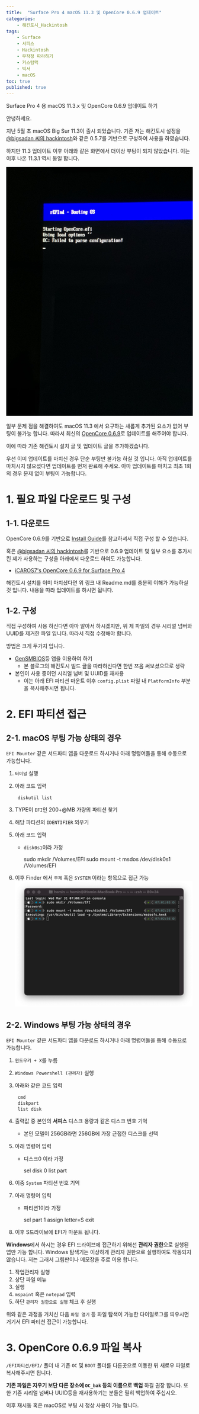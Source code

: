 ```yaml
---
title:  "Surface Pro 4 macOS 11.3 및 OpenCore 0.6.9 업데이트"
categories:
    - 해킨토시_Hackintosh
tags:
    - Surface
    - 서피스
    - Hackintosh
    - 무작정 따라하기
    - 커스텀맥
    - 빅서
    - macOS
toc: true
published: true
---
```

Surface Pro 4 용 macOS 11.3.x 및 OpenCore 0.6.9 업데이트 하기

안녕하세요.

지난 5월 초 macOS Big Sur 11.3이 출시 되었습니다. 기존 저는 해킨토시 설정을 [@bigsadan 씨의 hackintosh](https://github.com/bigsadan/surface-pro-4-hackintosh)와 같은 0.5.7를 기반으로 구성하여 사용을 하였습니다.

하지만 11.3 업데이트 이후 아래와 같은 화면에서 더이상 부팅이 되지 않았습니다. 이는 이후 나온 11.3.1 역시 동일 합니다.

![](/assets/2021-05-17-SP4-OpenCore-0.6.9/1.jpg)

일부 문제 점을 해결하여도 macOS 11.3 에서 요구하는 새롭게 추가된 요소가 없어 부팅이 불가능 합니다. 따라서 최신의 [OpenCore 0.6.9](https://github.com/acidanthera/OpenCorePkg/releases/0.6.9)로 업데이트를 해주어야 합니다.

이에 따라 기존 해킨토시 설치 글 및 업데이트 글을 추가하겠습니다.

우선 이미 업데이트를 마치신 경우 단순 부팅만 불가능 하실 것 입니다. 아직 업데이트를 마치시지 않으셨다면 업데이트를 먼저 완료해 주세요. 아마 업데이트를 마치고 최초 1회의 경우 문제 없이 부팅이 가능합니다.

# 1. 필요 파일 다운로드 및 구성
## 1-1. 다운로드
OpenCore 0.6.9를 기반으로 [Install Guide](https://dortania.github.io/OpenCore-Install-Guide/installer-guide/opencore-efi.html)를 참고하셔서 직접 구성 할 수 있습니다.

혹은 [@bigsadan 씨의 hackintosh](https://github.com/bigsadan/surface-pro-4-hackintosh)를 기반으로 0.6.9 업데이트 및 일부 요소를 추가시킨 제가 사용하는 구성을 아래에서 다운로드 하여도 가능합니다.

- [iCAROS7's OpenCore 0.6.9 for Surface Pro 4](https://github.com/icaros7/OpenCore_Surface_Pro_4)

해킨토시 설치를 이미 마치셨다면 위 링크 내 Readme.md를 충분히 이해가 가능하실 것 입니다. 내용을 따라 업데이트를 하시면 됩니다.

## 1-2. 구성
직접 구성하여 사용 하신다면 아마 알아서 하시겠지만, 위 제 파일의 경우 시리얼 넘버와 UUID를 제거한 파일 입니다. 따라서 직접 수정해야 합니다.

방법은 크게 두가지 입니다.

- [GenSMBIOS](https://github.com/corpnewt/GenSMBIOS)등 앱을 이용하여 하기
    - 본 블로그의 해킨토시 빌드 글을 따라하신다면 한번 쯔음 써보셨으므로 생략
- 본인이 사용 중이던 시리얼 넘버 및 UUID를 재사용
    - 이는 아래 EFI 파티션 마운트 이후 `config.plist` 파일 내 `PlatformInfo` 부분을 복사해주시면 됩니다.

# 2. EFI 파티션 접근
## 2-1. macOS 부팅 가능 상태의 경우
`EFI Mounter` 같은 서드파티 앱을 다운로드 하시거나 아래 명령어들을 통해 수동으로 가능합니다.

1. `터미널` 실행
2. 아래 코드 입력

        diskutil list
3. TYPE이 `EFI`인 200+@MB 가량의 파티션 찾기
4. 해당 파티션의 `IDENTIFIER` 외우기
5. 아래 코드 입력
    - `disk0s1`이라 가정

        sudo mkdir /Volumes/EFI
        sudo mount -t msdos /dev/disk0s1 /Volumes/EFI
6. 이후 Finder 에서 `무제` 혹은 `SYSTEM` 이라는 항목으로 접근 가능   
![](assets/2021-03-29-Surface-Pro-4-Hackintosh/4.png)

## 2-2. Windows 부팅 가능 상태의 경우
`EFI Mounter` 같은 서드파티 앱을 다운로드 하시거나 아래 명령어들을 통해 수동으로 가능합니다.

1. `윈도우키 + X`를 누름
2. `Windows Powershell (관리자)` 실행
3. 아래와 같은 코드 입력

        cmd
        diskpart
        list disk
4. 출력값 중 본인의 **서피스** 디스크 용량과 같은 디스크 번호 기억
    - 본인 모델이 256GB라면 256GB에 가장 근접한 디스크를 선택
5. 아래 명령어 입력
    - 디스크0 이라 가정

        sel disk 0
        list part
6. 이중 `System` 파티션 번호 기억
7. 아래 명령어 입력
    - 파티션1이라 가정

        sel part 1
        assign letter=S
        exit
8. 이후 S드라이브에 EFI가 마운트 됩니다.

**Windows**에서 하시는 경우 EFI 드라이브에 접근하기 위해선 **관리자 권한**으로 실행된 앱만 가능 합니다. Windows 탐색기는 이상하게 관리자 권한으로 실행하여도 작동되지 않습니다. 저는 그래서 그림판이나 메모장을 주로 이용 합니다. 

1. 작업관리자 실행
2. 상단 파일 메뉴
3. 실행
4. `mspaint` 혹은 `notepad` 입력
5. 하단 `관리자 권한으로 실행` 체크 후 실행

위와 같은 과정을 거치신 다음 `파일 열기` 등 파일 탐색이 가능한 다이얼로그를 띄우시면 거기서 EFI 파티션 접근이 가능합니다.

# 3. OpenCore 0.6.9 파일 복사
`/EFI파티션/EFI/` 폴더 내 기존 `OC` 및 `BOOT` 폴더를 다른곳으로 이동한 뒤 새로우 파일로 복사해주시면 됩니다.

**기존 파일은 지우기 보단 다른 장소에 `OC_bak` 등의 이름으로 백업** 하길 권장 합니다. 또한 기존 시리얼 넘버나 UUID등을 재사용하기는 분들은 필히 백업하여 주십시오.

이후 재시동 혹은 macOS로 부팅 시 정상 사용이 가능 합니다.